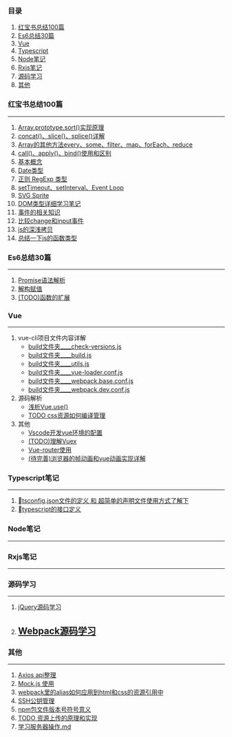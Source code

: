 ### 目录
1. [红宝书总结100篇](#红宝书总结100篇)
1. [Es6总结30篇](#Es6总结30篇)
1. [Vue](#Vue)
1. [Typescript](#Typescript)
1. [Node笔记](#Node笔记)
1. [Rxjs笔记](#Rxjs笔记)
1. [源码学习](#源码学习)
1. [其他](#其他)

### 红宝书总结100篇
---

1. [Array.prototype.sort()实现原理](https://github.com/Willworkgogogo/red-book-note/blob/master/note/redbook/sort.md)
1. [concat()、slice()、splice()详解](https://github.com/Willworkgogogo/red-book-note/issues/2)
1. [Array的其他方法every、some、filter、map、forEach、reduce](https://github.com/Willworkgogogo/red-book-note/blob/master/note/redbook/array.md)
1. [call()、apply()、bind()使用和区别](https://github.com/Willworkgogogo/red-book-note/blob/master/note/redbook/apply%08-call.md)
1. [基本概念](https://github.com/Willworkgogogo/red-book-note/blob/master/note/redbook/base-concepts.md)
1. [Date类型](https://github.com/Willworkgogogo/red-book-note/blob/master/note/redbook/date.md)
1. [正则 RegExp 类型](https://github.com/Willworkgogogo/red-book-note/blob/master/note/redbook/regexp.md)
1. [setTimeout、setInterval、Event Loop](https://github.com/Willworkgogogo/red-book-note/blob/master/note/redbook/setTimeout_setInterval.md)
1. [SVG Sprite](https://github.com/Willworkgogogo/red-book-note/blob/master/note/redbook/svg.md)
1. [DOM类型详细学习笔记](https://github.com/Willworkgogogo/red-book-note/blob/master/note/redbook/dom.md)
1. [事件的相关知识](https://github.com/Willworkgogogo/red-book-note/blob/master/note/redbook/事件.md)
1. [比较change和input事件](https://github.com/Willworkgogogo/red-book-note/blob/master/note/redbook/input_change_event.md)
1. [js的深浅拷贝](https://github.com/Willworkgogogo/red-book-note/blob/master/note/redbook/js的深浅拷贝.md)
1. [总结一下js的函数类型](https://github.com/Willworkgogogo/red-book-note/blob/master/note/redbook/function.md)





### Es6总结30篇
---

1. [Promise语法解析](https://github.com/Willworkgogogo/red-book-note/blob/master/note/es6/promise.md)
1. [解构赋值](https://github.com/Willworkgogogo/red-book-note/blob/master/note/es6/解构赋值.md)
1. [(TODO)函数的扩展](https://github.com/Willworkgogogo/red-book-note/blob/master/note/es6/函数的扩展.md)



### Vue
---

1. vue-cli项目文件内容详解
    - [build文件夹____check-versions.js](https://github.com/Willworkgogogo/red-book-note/blob/master/note/vue/vue-cli/check-versions.js.md)
    - [build文件夹____build.js](https://github.com/Willworkgogogo/red-book-note/blob/master/note/vue/vue-cli/build.js.md)
    - [build文件夹____utils.js](https://github.com/Willworkgogogo/red-book-note/blob/master/note/vue/vue-cli/utils.md)
    - [build文件夹____vue-loader.conf.js](https://github.com/Willworkgogogo/red-book-note/blob/master/note/vue/vue-cli/vue-loader.conf.js.md)
    - [build文件夹____webpack.base.conf.js](https://github.com/Willworkgogogo/red-book-note/blob/master/note/vue/vue-cli/webpack.base.conf.js.md)
    - [build文件夹____webpack.dev.conf.js](https://github.com/Willworkgogogo/red-book-note/blob/master/note/vue/vue-cli/webpack.dev.conf.js.md)
1. 源码解析
    - [浅析Vue.use()](https://github.com/Willworkgogogo/red-book-note/blob/master/note/vue/vue-use.md)
    - [TODO css资源如何编译管理](https://github.com/Willworkgogogo/red-book-note/blob/master/note/vue/vue-css.md)
1. 其他
    - [Vscode开发vue环境的配置](https://github.com/Willworkgogogo/red-book-note/blob/master/note/vue/vscode.config.md)
    - [(TODO)理解Vuex]()
    - [Vue-router使用](https://github.com/Willworkgogogo/red-book-note/blob/master/note/vue/vue-router/vue-router.md)
    - [(待完善)浏览器的帧动画和vue动画实现详解](https://github.com/Willworkgogogo/red-book-note/blob/master/note/vue/动画.md)


### Typescript笔记
---
1. [tsconfig.json文件的定义 和 超简单的声明文件使用方式了解下]()
1. [typescript的接口定义](https://github.com/Willworkgogogo/red-book-note/blob/master/note/typescript/base.md)


### Node笔记
---


### Rxjs笔记
---

### 源码学习
---
1. [jQuery源码学习](https://github.com/Willworkgogogo/jQuerySource)
1. [Webpack源码学习](https://github.com/Willworkgogogo/red-book-note/blob/master/note/webpack/analyse3.10.md)
    - 

### 其他
---

1. [Axios api整理](https://github.com/Willworkgogogo/red-book-note/blob/master/note/other/axios.md)
1. [Mock.js 使用](https://github.com/Willworkgogogo/red-book-note/blob/master/note/other/mock.md)
1. [webpack里的alias如何应用到html和css的资源引用中](https://github.com/Willworkgogogo/red-book-note/blob/master/note/other/vue%E4%B8%AD%E5%BC%95%E7%94%A8%E8%B5%84%E6%BA%90%E6%97%B6~%E7%9A%84%E6%84%8F%E6%80%9D.md)
1. [SSH公钥管理](https://github.com/Willworkgogogo/red-book-note/blob/master/note/other/ssh.md)
1. [npm包文件版本号符号意义](https://github.com/Willworkgogogo/red-book-note/blob/master/note/other/npm.md)
1. [TODO 资源上传的原理和实现](https://github.com/Willworkgogogo/red-book-note/blob/master/note/other/upload.md)
1. [学习服务器操作.md](https://github.com/Willworkgogogo/red-book-note/blob/master/note/other/学习服务器操作.md)



